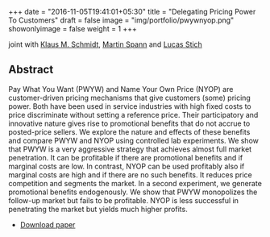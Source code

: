 +++
date = "2016-11-05T19:41:01+05:30"
title = "Delegating Pricing Power To Customers"
draft = false
image = "img/portfolio/pwywnyop.png"
showonlyimage = false
weight = 1
+++

<!--more-->

joint with [Klaus M. Schmidt](http://www.et.econ.uni-muenchen.de/personen/professor/schmidt/index.html), [Martin Spann](http://www.ecm.bwl.uni-muenchen.de/personen/professoren/spann/index.html) and [Lucas Stich](http://www.ecm.bwl.uni-muenchen.de/personen/mitarbeiter/stich/index.html)

## Abstract

Pay What You Want (PWYW) and Name Your Own Price (NYOP) are customer-driven pricing mechanisms that give customers (some) pricing power. Both have been used in service industries with high fixed costs to price discriminate without setting a reference price. Their participatory and innovative nature gives rise to promotional benefits that do not accrue to posted-price sellers. We explore the nature and effects of these benefits and compare PWYW and NYOP using controlled lab experiments. We show that PWYW is a very aggressive strategy that achieves almost full market penetration. It can be profitable if there are promotional benefits and if marginal costs are low. In contrast, NYOP can be used profitably also if marginal costs are high and if there are no such benefits. It reduces price competition and segments the market. In a second experiment, we generate promotional benefits endogenously. We show that PWYW monopolizes the follow-up market but fails to be profitable. NYOP is less successful in penetrating the market but yields much higher profits.

* [Download paper](/doc/DelegatingPricingPowerToCustomers.pdf)